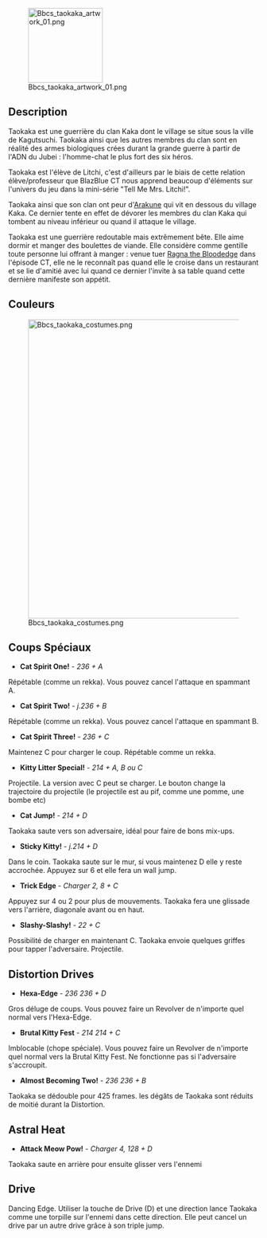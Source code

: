 <figure>
<img src="Bbcs_taokaka_artwork_01.png"
title="Bbcs_taokaka_artwork_01.png" width="150"
alt="Bbcs_taokaka_artwork_01.png" />
<figcaption aria-hidden="true">Bbcs_taokaka_artwork_01.png</figcaption>
</figure>

## Description

Taokaka est une guerrière du clan Kaka dont le village se situe sous la
ville de Kagutsuchi. Taokaka ainsi que les autres membres du clan sont
en réalité des armes biologiques crées durant la grande guerre à partir
de l'ADN du Jubei : l'homme-chat le plus fort des six héros.

Taokaka est l'élève de Litchi, c'est d'ailleurs par le biais de cette
relation élève/professeur que BlazBlue CT nous apprend beaucoup
d'éléments sur l'univers du jeu dans la mini-série "Tell Me Mrs.
Litchi!".

Taokaka ainsi que son clan ont peur
d'[Arakune](Arakune_(BBCS) "wikilink") qui vit en dessous du village
Kaka. Ce dernier tente en effet de dévorer les membres du clan Kaka qui
tombent au niveau inférieur ou quand il attaque le village.

Taokaka est une guerrière redoutable mais extrêmement bête. Elle aime
dormir et manger des boulettes de viande. Elle considère comme gentille
toute personne lui offrant à manger : venue tuer [Ragna the
Bloodedge](Ragna_the_Bloodedge_(BBCS) "wikilink") dans l'épisode CT,
elle ne le reconnaît pas quand elle le croise dans un restaurant et se
lie d'amitié avec lui quand ce dernier l'invite à sa table quand cette
dernière manifeste son appétit.

## Couleurs

<figure>
<img src="Bbcs_taokaka_costumes.png" title="Bbcs_taokaka_costumes.png"
width="600" alt="Bbcs_taokaka_costumes.png" />
<figcaption aria-hidden="true">Bbcs_taokaka_costumes.png</figcaption>
</figure>

## Coups Spéciaux

- **Cat Spirit One!** - *236 + A*

Répétable (comme un rekka). Vous pouvez cancel l'attaque en spammant A.

- **Cat Spirit Two!** - *j.236 + B*

Répétable (comme un rekka). Vous pouvez cancel l'attaque en spammant B.

- **Cat Spirit Three!** - *236 + C*

Maintenez C pour charger le coup. Répétable comme un rekka.

- **Kitty Litter Special!** - *214 + A, B ou C*

Projectile. La version avec C peut se charger. Le bouton change la
trajectoire du projectile (le projectile est au pif, comme une pomme,
une bombe etc)

- **Cat Jump!** - *214 + D*

Taokaka saute vers son adversaire, idéal pour faire de bons mix-ups.

- **Sticky Kitty!** - *j.214 + D*

Dans le coin. Taokaka saute sur le mur, si vous maintenez D elle y reste
accrochée. Appuyez sur 6 et elle fera un wall jump.

- **Trick Edge** - *Charger 2, 8 + C*

Appuyez sur 4 ou 2 pour plus de mouvements. Taokaka fera une glissade
vers l'arrière, diagonale avant ou en haut.

- **Slashy-Slashy!** - *22 + C*

Possibilité de charger en maintenant C. Taokaka envoie quelques griffes
pour tapper l'adversaire. Projectile.

## Distortion Drives

- **Hexa-Edge** - *236 236 + D*

Gros déluge de coups. Vous pouvez faire un Revolver de n'importe quel
normal vers l'Hexa-Edge.

- **Brutal Kitty Fest** - *214 214 + C*

Imblocable (chope spéciale). Vous pouvez faire un Revolver de n'importe
quel normal vers la Brutal Kitty Fest. Ne fonctionne pas si l'adversaire
s'accroupit.

- **Almost Becoming Two!** - *236 236 + B*

Taokaka se dédouble pour 425 frames. les dégâts de Taokaka sont réduits
de moitié durant la Distortion.

## Astral Heat

- **Attack Meow Pow!** - *Charger 4, 128 + D*

Taokaka saute en arrière pour ensuite glisser vers l'ennemi

## Drive

Dancing Edge. Utiliser la touche de Drive (D) et une direction lance
Taokaka comme une torpille sur l'ennemi dans cette direction. Elle peut
cancel un drive par un autre drive grâce à son triple jump.
